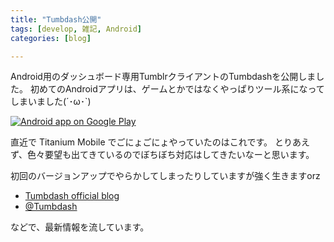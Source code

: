 ```yaml
---
title: "Tumbdash公開"
tags: [develop, 雑記, Android]
categories: [blog]

---
```


Android用のダッシュボード専用TumblrクライアントのTumbdashを公開しました。 初めてのAndroidアプリは、ゲームとかではなくやっぱりツール系になってしまいました(´･ω･\`)

 [![Android app on Google Play][1]][2]

 [1]: http:/images/2012_1016_en_app_rgb_wo_45.png
 [2]: http://play.google.com/store/apps/details?id=net.sharkpp.Tumbdash

直近で Titanium Mobile でごにょごにょやっていたのはこれです。 とりあえず、色々要望も出てきているのでぼちぼち対応はしてきたいなーと思います。

初回のバージョンアップでやらかしてしまったりしていますが強く生きますorz

  * [Tumbdash official blog][3]
  * [@Tumbdash][4]

 [3]: http://tumbdash.tumblr.com/
 [4]: https://twitter.com/Tumbdash

などで、最新情報を流しています。